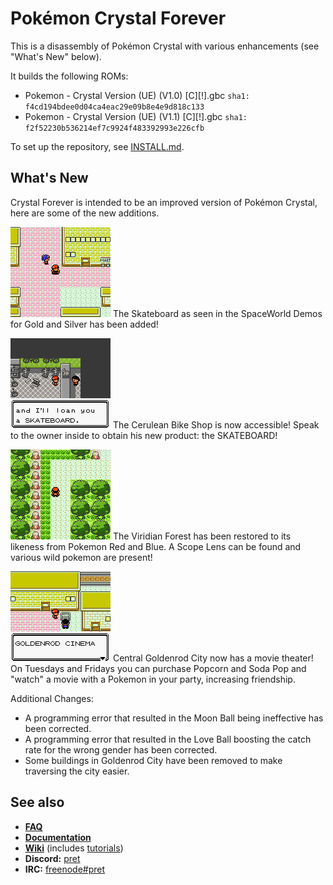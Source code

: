 # Pokémon Crystal Forever

This is a disassembly of Pokémon Crystal with various enhancements (see "What's New" below).

It builds the following ROMs:

- Pokemon - Crystal Version (UE) (V1.0) [C][!].gbc `sha1: f4cd194bdee0d04ca4eac29e09b8e4e9d818c133`
- Pokemon - Crystal Version (UE) (V1.1) [C][!].gbc `sha1: f2f52230b536214ef7c9924f483392993e226cfb`

To set up the repository, see [INSTALL.md](INSTALL.md).

## What's New

Crystal Forever is intended to be an improved version of Pokémon Crystal, here are some of the new additions.

![Skateboard](https://raw.githubusercontent.com/AWBuchanan7/crystal-forever/master/docs/images/skateboard.png)
The Skateboard as seen in the SpaceWorld Demos for Gold and Silver has been added!

![Bike Shop](https://raw.githubusercontent.com/AWBuchanan7/crystal-forever/master/docs/images/bikeshop.png)
The Cerulean Bike Shop is now accessible! Speak to the owner inside to obtain his new product: the SKATEBOARD!

![Viridian Forest](https://raw.githubusercontent.com/AWBuchanan7/crystal-forever/master/docs/images/viridianforest.png)
The Viridian Forest has been restored to its likeness from Pokemon Red and Blue. A Scope Lens can be found and various wild pokemon are present!

![Goldenrod Cinema](https://raw.githubusercontent.com/AWBuchanan7/crystal-forever/master/docs/images/cinema.png)
Central Goldenrod City now has a movie theater! On Tuesdays and Fridays you can purchase Popcorn and Soda Pop and "watch" a movie with a Pokemon in your party, increasing friendship.

Additional Changes:

- A programming error that resulted in the Moon Ball being ineffective has been corrected.
- A programming error that resulted in the Love Ball boosting the catch rate for the wrong gender has been corrected.
- Some buildings in Goldenrod City have been removed to make traversing the city easier.

## See also

- [**FAQ**](FAQ.md)
- [**Documentation**][docs]
- [**Wiki**][wiki] (includes [tutorials][tutorials])
- **Discord:** [pret][discord]
- **IRC:** [freenode#pret][irc]

[docs]: https://pret.github.io/pokecrystal/
[wiki]: https://github.com/pret/pokecrystal/wiki
[tutorials]: https://github.com/pret/pokecrystal/wiki/Tutorials
[discord]: https://discord.gg/6EuWgX9
[irc]: https://kiwiirc.com/client/irc.freenode.net/?#pret
